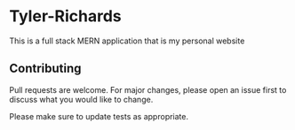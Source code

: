 # Tyler-Richards

This is a full stack MERN application that is my personal website

## Contributing
Pull requests are welcome. For major changes, please open an issue first to discuss what you would like to change.

Please make sure to update tests as appropriate.
